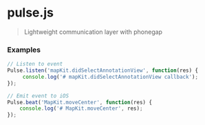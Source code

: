 pulse.js
========

> Lightweight communication layer with phonegap


### Examples

```js
// Listen to event
Pulse.listen('mapKit.didSelectAnnotationView', function(res) {
     console.log('# mapKit.didSelectAnnotationView callback');
});
```


```js
// Emit event to iOS
Pulse.beat('MapKit.moveCenter', function(res) {
    console.log('# MapKit.moveCenter', res);
});
```
